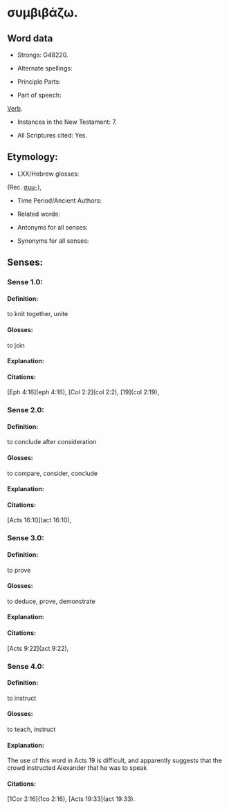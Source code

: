 # συμβιβάζω.

<!-- Status: S2=NeedsReview -->
<!-- Lexica used for edits: BDAG LN FFM BN LSJM MM   -->

## Word data

* Strongs: G48220.

* Alternate spellings:

* Principle Parts: 


* Part of speech: 

[Verb](http://ugg.readthedocs.io/en/latest/verb.html).

* Instances in the New Testament: 7.

* All Scriptures cited: Yes.

## Etymology: 


* LXX/Hebrew glosses: 

(Rec. [συμ-]()), 

* Time Period/Ancient Authors: 


* Related words: 

* Antonyms for all senses:

* Synonyms for all senses: 


## Senses: 

### Sense  1.0: 

#### Definition: 

to knit together, unite

#### Glosses: 

to join

#### Explanation: 

#### Citations: 

[Eph 4:16](eph 4:16), [Col 2:2](col 2:2), [19](col 2:19),

### Sense  2.0: 

#### Definition: 

to conclude after consideration

#### Glosses: 

to compare, consider, conclude

#### Explanation: 


#### Citations: 

[Acts 16:10](act 16:10),

### Sense  3.0: 

#### Definition: 

to prove

#### Glosses: 

to deduce, prove, demonstrate

#### Explanation: 


#### Citations: 

[Acts 9:22](act 9:22),

### Sense  4.0: 

#### Definition: 

to instruct

#### Glosses: 

to teach, instruct

#### Explanation: 

The use of this word in Acts 19 is difficult, and apparently suggests that the crowd instructed Alexander that he was to speak

#### Citations: 

[1Cor 2:16](1co 2:16), [Acts 19:33](act 19:33). 
